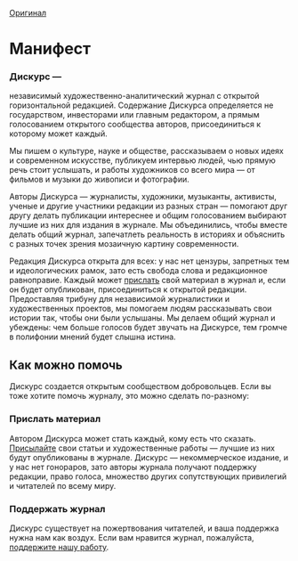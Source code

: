 [Оригинал](https://discours.io/manifest)

# **Манифест**

<h3 class="discours__text__no-left">Дискурс —</h3>

независимый художественно-аналитический журнал с открытой горизонтальной редакцией. Содержание Дискурса определяется не государством, инвесторами или главным редактором, а прямым голосованием открытого сообщества авторов, присоединиться к которому может каждый.

Мы пишем о культуре, науке и обществе, рассказываем о новых идеях и современном искусстве, публикуем интервью людей, чью прямую речь стоит услышать, и работы художников со всего мира — от фильмов и музыки до живописи и фотографии.

Авторы Дискурса — журналисты, художники, музыканты, активисты, ученые и другие участники редакции из разных стран — помогают друг другу делать публикации интереснее и общим голосованием выбирают лучшие из них для издания в журнале. Мы объединились, чтобы вместе делать общий журнал, запечатлеть реальность в историях и объяснить с разных точек зрения мозаичную картину современности.

Редакция Дискурса открыта для всех: у нас нет цензуры, запретных тем и идеологических рамок, зато есть свобода слова и редакционное равноправие. Каждый может [прислать](#send) свой материал в журнал и, если он будет опубликован, присоединиться к открытой редакции. Предоставляя трибуну для независимой журналистики и художественных проектов, мы помогаем людям рассказывать свои истории так, чтобы они были услышаны. Мы делаем общий журнал и убеждены: чем больше голосов будет звучать на Дискурсе, тем громче в полифонии мнений будет слышна истина.

## **Как можно помочь**

Дискурс создается открытым сообществом добровольцев. Если вы тоже хотите помочь журналу, это можно сделать по-разному:

<h3 class="discours__text__no-left">Прислать материал</h3>

Автором Дискурса может стать каждый, кому есть что сказать. [Присылайте](#send) свои статьи и художественные работы — лучшие из них будут опубликованы в журнале. Дискурс — некоммерческое издание, и у нас нет гонораров, зато авторы журнала получают поддержку редакции, право голоса, множество других сопутствующих привилегий и читателей по всему миру.

<h3 class="discours__text__no-left">Поддержать журнал</h3>

Дискурс существует на пожертвования читателей, и ваша поддержка нужна нам как воздух. Если вам нравится журнал, пожалуйста, [поддержите нашу работу](https://discours.io/help).
